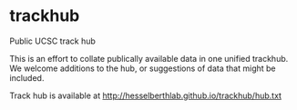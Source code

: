 trackhub
========

Public UCSC track hub

This is an effort to collate publically available data in one unified trackhub. We welcome additions to the hub, or suggestions of data that might be included.

Track hub is available at http://hesselberthlab.github.io/trackhub/hub.txt

